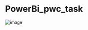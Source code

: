 # PowerBi_pwc_task

![image](https://user-images.githubusercontent.com/73512374/190850590-3b92010a-fcd6-49ae-94b1-db65a09d40de.png)






